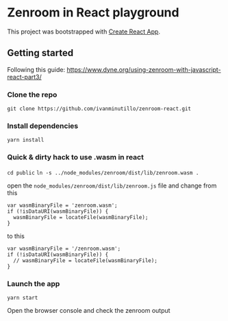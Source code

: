 # Zenroom in React playground

This project was bootstrapped with [Create React App](https://github.com/facebook/create-react-app).

## Getting started
Following this guide: https://www.dyne.org/using-zenroom-with-javascript-react-part3/

### Clone the repo

`git clone https://github.com/ivanminutillo/zenroom-react.git`

### Install dependencies

`yarn install`

### Quick & dirty hack to use .wasm in react

`cd public`
`ln -s ../node_modules/zenroom/dist/lib/zenroom.wasm .`

open the `node_modules/zenroom/dist/lib/zenroom.js` file and change from this

```
var wasmBinaryFile = 'zenroom.wasm';
if (!isDataURI(wasmBinaryFile)) {
  wasmBinaryFile = locateFile(wasmBinaryFile);
}
```

to this


```
var wasmBinaryFile = '/zenroom.wasm';
if (!isDataURI(wasmBinaryFile)) {
  // wasmBinaryFile = locateFile(wasmBinaryFile);
}
```

### Launch the app
`yarn start`

Open the browser console and check the zenroom output
